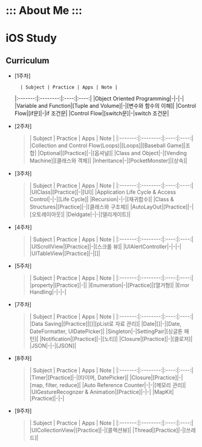 # ::: About Me :::


# iOS Study

## Curriculum

* [1주차]
	
   >
        | Subject | Practice | Apps | Note |
	|:-------:|:--------:|:----:|:----:|
	|Object Oriented Programming|-|-|-|
	|Variable and Function|[Tuple and Volume]|-|[변수와 함수의 이해]|
	|Control Flow|[if문]|-|if 조건문|
	|Control Flow|[switch문]|-|switch 조건문|
	
* [2주차]

	>| Subject | Practice | Apps | Note |
	|:-------:|:--------:|:----:|:----:|
	|Collection and Control Flow(Loops)|[Loops]|[Baseball Game]|조합|
	|Optional|[Practice]|-|[옵셔널]|
	|Class and Object|-|[Vending Machine]|[클래스와 객체]|
	|Inheritance|-|[PocketMonster]|[상속]|
	
* [3주차]

	>| Subject | Practice | Apps | Note |
	|:-------:|:--------:|:----:|:----:|
	|UIClass|[Practice]|-|[UI]|
	|Application Life Cycle & Access Control|-|-|[Life Cycle]|
	|Recursion|-|-|[재귀합수]|
	|Class & Structures|[Practice]|-|[클래스와 구조체]|
	|AutoLayOut|[Practice]|-|[오토레이아웃]|
	|Deldgate|-|-|[델리게이트]|
	
* [4주차]

	>| Subject | Practice | Apps | Note |
	|:-------:|:--------:|:----:|:----:|
	|UIScrollView|[Practice]|-|[스크롤 뷰]|
	|UIAlertController|-|-|-|
	|UITableView|[Practice]|-|[]|

* [5주차]

	>| Subject | Practice | Apps | Note |
	|:-------:|:--------:|:----:|:----:|
	|property|[Practice]|-||
	|Enumeration|-|[Practice]|[열거형]|
	|Error Handling|-|-|-|

* [7주차]

	>| Subject | Practice | Apps | Note |
	|:-------:|:--------:|:----:|:----:|
	|Data Saving|[Practice]|[]|[pList로 자료 관리]|
	|Date|[]|-|[Date, DateFormatter, UIDatePicker]|
	|Singleton|-|SettingPair|[싱글톤 패턴]|
	|Notification|[Practice]|-|[노티]|
	|Closure|[Practice]|-|[클로저]|
	|JSON|-|-|[JSON]|
	
* [8주차]

	>| Subject | Practice | Apps | Note |
	|:-------:|:--------:|:----:|:----:|
	|Timer|[Practice]|-|[타이머, DatePicker]|
	|Closure|[Practice]|-|[map, filter, reduce]|
	|Auto Reference Counter|-|-|[메모리 관리]|
	|UIGestureRecognzer & Animation|[Practice]|-|-|
	|MapKit|[Practice]|-|-|

* [9주차]

	>| Subject | Practice | Apps | Note |
	|:-------:|:--------:|:----:|:----:|
	|UICollectionView|[Practice]|-|[콜렉션뷰]|
	|Thread|[Practice]|-|[쓰레드]|

